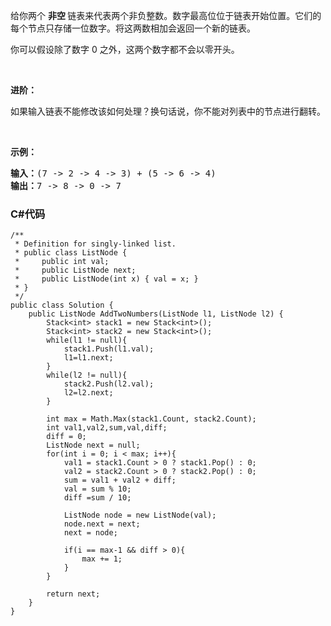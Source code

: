 <p>给你两个 <strong>非空 </strong>链表来代表两个非负整数。数字最高位位于链表开始位置。它们的每个节点只存储一位数字。将这两数相加会返回一个新的链表。</p>

<p>你可以假设除了数字 0 之外，这两个数字都不会以零开头。</p>

<p>&nbsp;</p>

<p><strong>进阶：</strong></p>

<p>如果输入链表不能修改该如何处理？换句话说，你不能对列表中的节点进行翻转。</p>

<p>&nbsp;</p>

<p><strong>示例：</strong></p>

<pre><strong>输入：</strong>(7 -&gt; 2 -&gt; 4 -&gt; 3) + (5 -&gt; 6 -&gt; 4)
<strong>输出：</strong>7 -&gt; 8 -&gt; 0 -&gt; 7
</pre>

### C#代码

```
/**
 * Definition for singly-linked list.
 * public class ListNode {
 *     public int val;
 *     public ListNode next;
 *     public ListNode(int x) { val = x; }
 * }
 */
public class Solution {
    public ListNode AddTwoNumbers(ListNode l1, ListNode l2) {
        Stack<int> stack1 = new Stack<int>();
        Stack<int> stack2 = new Stack<int>();
        while(l1 != null){
            stack1.Push(l1.val);
            l1=l1.next;
        }
        while(l2 != null){
            stack2.Push(l2.val);
            l2=l2.next;
        }

        int max = Math.Max(stack1.Count, stack2.Count);
        int val1,val2,sum,val,diff;
        diff = 0;
        ListNode next = null;
        for(int i = 0; i < max; i++){
            val1 = stack1.Count > 0 ? stack1.Pop() : 0;
            val2 = stack2.Count > 0 ? stack2.Pop() : 0;
            sum = val1 + val2 + diff;
            val = sum % 10;
            diff =sum / 10;

            ListNode node = new ListNode(val);
            node.next = next;
            next = node;

            if(i == max-1 && diff > 0){
                max += 1;
            }
        }

        return next;
    }
}
```